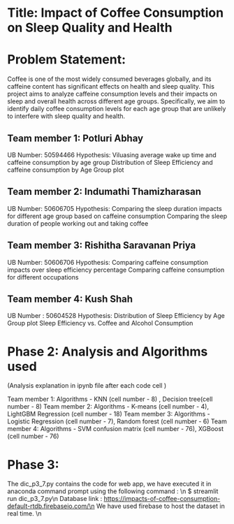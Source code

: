 # Title: Impact of Coffee Consumption on Sleep Quality and Health

# Problem Statement:
Coffee is one of the most widely consumed beverages globally, and its caffeine content has significant effects on health and sleep quality. This project aims to analyze caffeine consumption levels and their impacts on sleep and overall health across different age groups. Specifically, we aim to identify daily coffee consumption levels for each age group that are unlikely to interfere with sleep quality and health.

## Team member 1: Potluri Abhay
UB Number: 50594466
Hypothesis:
Viluasing average wake up time and caffeine consumption by age group
Distribution of Sleep Efficiency and caffeine consumption by Age Group plot 


## Team member 2: Indumathi Thamizharasan
UB Number: 50606705
Hypothesis:
Comparing the sleep duration impacts for different age group based on caffeine consumption
Comparing the sleep duration of people working out and taking coffee

## Team member 3: Rishitha Saravanan Priya
UB Number: 50606706
Hypothesis:
Comparing caffeine consumption impacts over sleep efficiency percentage
Comparing caffeine consumption for different occupations

## Team member 4: Kush Shah
UB Number : 50604528
Hypothesis:
Distribution of Sleep Efficiency by Age Group plot
Sleep Efficiency vs. Coffee and Alcohol Consumption

# Phase 2: Analysis and Algorithms used

(Analysis explanation in ipynb file after each code cell )

Team member 1: Algorithms - KNN (cell number - 8) , Decision tree(cell number - 8)
Team member 2: Algorithms - K-means (cell number - 4), LightGBM Regression (cell number - 18)
Team member 3: Algorithms - Logistic Regression (cell number - 7), Random forest (cell number - 6)
Team member 4: Algorithms - SVM confusion matrix (cell number - 76), XGBoost (cell number - 76)

# Phase 3:

The dic_p3_7.py contains the code for web app, we have executed it in anaconda command prompt using the following command : \n
$ streamlit run dic_p3_7.py\n
Database link : https://impacts-of-coffee-consumption-default-rtdb.firebaseio.com/\n
We have used firebase to host the dataset in real time. \n
